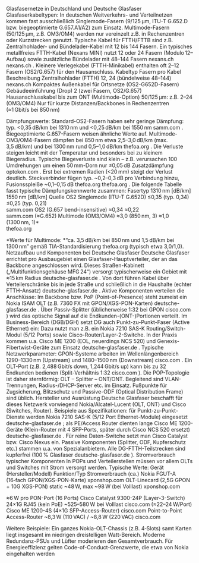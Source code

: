 Glasfasernetze in Deutschland und Deutsche Glasfaser
Glasfaserkabeltypen: In deutschen Weitverkehrs- und Verteilnetzen kommen fast ausschließlich Singlemode-Fasern (9/125 µm, ITU-T G.652.D bzw. biegeoptimierte G.657.A1/A2) zum Einsatz. Multimode-Fasern (50/125 µm, z.B. OM3/OM4) werden nur vereinzelt z.B. in Rechenzentren oder Kurzstrecken genutzt. Typische Kabel für FTTH/FTTB sind z.B. Zentralhohlader- und Bündelader-Kabel mit 12 bis 144 Fasern. Ein typisches metallfreies FTTH-Kabel (Nexans MINI) nutzt 12 oder 24 Fasern (Modulo 12–Aufbau) sowie zusätzliche Bündelader mit 48–144 Fasern
nexans.ch
nexans.ch
. Kleinere Verlegekabel (FTTH-Minikabel) enthalten oft 2–12 Fasern (OS2/G.657) für den Hausanschluss.
Kabeltyp	Fasern pro Kabel	Beschreibung
Zentralhohlader (FTTH)	12, 24 (bündelweise 48–144)
nexans.ch
Kompaktes Außenkabel für Ortsnetze (OS2-G652D-Fasern)
Gebäudeeinführung (Drop)	2 (zwei Fasern, OS2/G.657)	Hausanschlusskabel bis zum ONT
(Multimode-Option)	50/125 µm: z.B. 2–24 (OM3/OM4)	Nur für kurze Distanzen/Backbones in Rechenzentren (≈1 Gbit/s bei 850 nm)

Dämpfungswerte: Standard-OS2-Fasern haben sehr geringe Dämpfung: typ. <0,35 dB/km bei 1310 nm und <0,25 dB/km bei 1550 nm
samm.com
. Biegeoptimierte G.657-Fasern weisen ähnliche Werte auf. Multimode-OM3/OM4-Fasern dämpfen bei 850 nm etwa 2,5–3,0 dB/km (max. 3,5 dB/km) und bei 1300 nm rund 0,5–1,0 dB/km
thefoa.org
. Die Verluste steigen leicht mit der Temperatur und besonders bei zu kleinem Biegeradius. Typische Biegeverluste sind klein – z.B. verursachen 100 Umdrehungen um einen 50 mm-Dorn nur ≤0,05 dB Zusatzdämpfung
optokon.com
. Erst bei extremen Radien (<20 mm) steigt der Verlust deutlich. Steckverbinder fügen typ. ~0,2–0,3 dB pro Verbindung hinzu, Fusionsspleiße ~0,1–0,15 dB
thefoa.org
thefoa.org
. Die folgende Tabelle fasst typische Dämpfungskennwerte zusammen:
Fasertyp	1310 nm [dB/km]	1550 nm [dB/km]	Quelle
OS2 Singlemode (ITU-T G.652D)	≤0,35 (typ. 0,34)	≤0,25 (typ. 0,21)	
samm.com
OS2 (G.657 bend-insensitive)	≈0,34	≈0,22	
samm.com
 (≈G.652)
Multimode (OM3/OM4)	≈3,0 (850 nm, 3)	≈1,0 (1300 nm, 1)*	
thefoa.org

*Werte für Multimode: *“ca. 3,5 dB/km bei 850 nm und 1,5 dB/km bei 1300 nm” gemäß TIA-Standa­rdisierung
thefoa.org
 (typisch etwa 3,0/1,0).
Netzaufbau und Komponenten bei Deutsche Glasfaser
Deutsche Glasfaser errichtet pro Ausbaugebiet einen Glasfaser-Hauptverteiler, der an das Backbone angeschlossen wird. Dieses Straßen-Kabinett („Multifunktionsgehäuse MFG 24“) versorgt typischerweise ein Gebiet mit ≈15 km Radius
deutsche-glasfaser.de
. Von dort führen Kabel über Verteilerschränke bis in jede Straße und schließlich in die Haushalte (echter FTTH-Ansatz)
deutsche-glasfaser.de
. Aktive Komponenten verteilen die Anschlüsse: Im Backbone bzw. PoP (Point-of-Presence) steht zumeist ein Nokia ISAM OLT (z.B. 7360 FX mit GPON/XGS-PON-Karten)
deutsche-glasfaser.de
. Über Passiv-Splitter (üblicherweise 1:32 bei GPON
cisco.com
) wird das optische Signal auf die Endkunden-(ONT-)Portionen verteilt. Im Business-Bereich (DGB/DGH) setzt DG auch Punkt-zu-Punkt-Faser (Active Ethernet) ein: Dazu nutzt man z.B. ein Nokia 7210 SAS-K Routing/Switch-Modul (5/12 Ports) sowie Cisco-Router/Layer-2-Switche. In der Praxis kommen u.a. Cisco ME 1200 (EOL, neuerdings NCS 520) und Genexis-Fibertwist-Geräte zum Einsatz
deutsche-glasfaser.de
. Typische Netzwerkparameter: GPON-Systeme arbeiten im Wellenlängenbereich 1290–1330 nm (Upstream) und 1480–1500 nm (Downstream)
cisco.com
. Ein OLT-Port (z.B. 2,488 Gbit/s down, 1,244 Gbit/s up) kann bis zu 32 Endkunden bedienen (Split-Verhältnis 1:32
cisco.com
). Die POP-Topologie ist daher sternförmig: OLT – Splitter – ONT/ONT. Begleitend sind VLAN-Trennungen, Radius-/DHCP-Server etc. im Einsatz. Fußpunkte für Zugsicherung, Blitzschutz und Passive-ODF (Optical Distribution Frame) sind üblich.
Hersteller und Ausrüstung
Deutsche Glasfaser beschafft für dieses Netzwerk vorwiegend Nokia/Alcatel-Lucent (OLT, ONT) und Cisco (Switches, Router). Beispiele aus Spezifikationen: für Punkt-zu-Punkt-Dienste werden Nokia 7210 SAS-K (5/12 Port Ethernet-Module) eingesetzt
deutsche-glasfaser.de
; als PE/Access Router dienten lange Cisco ME 1200-Geräte (Klein-Router mit 4 SFP-Ports, später durch Cisco NCS 520 ersetzt)
deutsche-glasfaser.de
. Für reine Daten-Switche setzt man Cisco Catalyst bzw. Cisco Nexus ein. Passive Komponenten (Split­ter, ODF, Kupferschutz etc.) stammen u.a. von Spezialanbietern. Alle DG-FTTH-Teilstrecken sind kupferfrei (100 % Glasfaser
deutsche-glasfaser.de
).
Stromverbrauch typischer Komponenten
In POPs und Verteilerstellen müssen vor allem OLTs und Switches mit Strom versorgt werden. Typische Werte:
Gerät (Hersteller/Modell)	Funktion/Typ	Stromverbrauch (ca.)
Nokia FGUT-A (16‑fach GPON/XGS-PON-Karte)
xponshop.com
OLT-Linecard (2,5G GPON + 10G XGS-PON)	static ~48 W, max ~98 W (bei Volllast)
xponshop.com

≈6 W pro PON-Port (16 Ports)
Cisco Catalyst 9300-24P (Layer-3-Switch)	24×1G RJ45 (kein PoE)	~525–580 W bei Volllast
cisco.com
 (≈22–24 W/Port)
Cisco ME 1200-4S (4×1G SFP-Access-Router)
cisco.com
Point-to-Point Access-Router	~8,3 W (110 VAC) / ~8,8 W (220 VAC)
cisco.com

Weitere Beispiele: Ein ganzes Nokia-OLT-Chassis (z.B. 4‑Slots) samt Karten liegt insgesamt im niedrigen dreistelligen Watt-Bereich. Moderne Redundanz-PSUs und Lüfter moderieren den Gesamtverbrauch. Für Energieeffizienz gelten Code-of-Conduct-Grenzwerte, die etwa von Nokia eingehalten werden